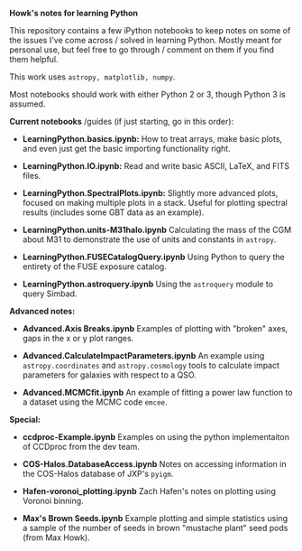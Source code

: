 **Howk's notes for learning Python**

This repository contains a few iPython notebooks to keep notes on some of the issues I've come across / solved in learning Python. Mostly meant for personal use, but feel free to go through / comment on them if you find them helpful.

This work uses `astropy, matplotlib, numpy`.

Most notebooks should work with either Python 2 or 3, though Python 3 is assumed.

**Current notebooks** /guides (if just starting, go in this order):

* **LearningPython.basics.ipynb:** How to treat arrays, make basic plots, and even just get the basic importing functionality right.

* **LearningPython.IO.ipynb:** Read and write basic ASCII, LaTeX, and FITS files.

* **LearningPython.SpectralPlots.ipynb:** Slightly more advanced plots, focused on making multiple plots in a stack. Useful for plotting spectral results (includes some GBT data as an example).

* **LearningPython.units-M31halo.ipynb** Calculating the mass of the CGM about M31 to demonstrate the use of units and constants in `astropy`.

* **LearningPython.FUSECatalogQuery.ipynb** Using Python to query the entirety of the FUSE exposure catalog.

* **LearningPython.astroquery.ipynb** Using the `astroquery` module to query Simbad.

**Advanced notes:**
* **Advanced.Axis Breaks.ipynb** Examples of plotting with "broken" axes, gaps in the x or y plot ranges.

* **Advanced.CalculateImpactParameters.ipynb** An example using `astropy.coordinates` and `astropy.cosmology` tools to calculate impact parameters for galaxies with respect to a QSO.

* **Advanced.MCMCfit.ipynb** An example of fitting a power law function to a dataset using the MCMC code `emcee`.

**Special:**
* **ccdproc-Example.ipynb** Examples on using the python implementaiton of CCDproc from the dev team.

* **COS-Halos.DatabaseAccess.ipynb** Notes on accessing information in the COS-Halos database of JXP's `pyigm`.

* **Hafen-voronoi_plotting.ipynb** Zach Hafen's notes on plotting using Voronoi binning.

* **Max's Brown Seeds.ipynb** Example plotting and simple statistics using a sample of the number of seeds in brown "mustache plant" seed pods (from Max Howk).
